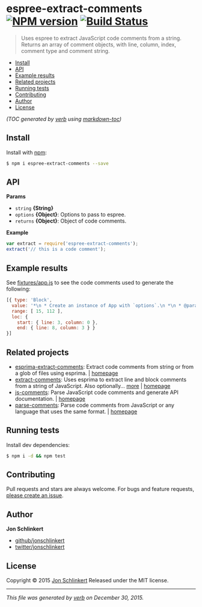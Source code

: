 # espree-extract-comments [![NPM version](https://img.shields.io/npm/v/espree-extract-comments.svg)](https://www.npmjs.com/package/espree-extract-comments) [![Build Status](https://img.shields.io/travis/jonschlinkert/espree-extract-comments.svg)](https://travis-ci.org/jonschlinkert/espree-extract-comments)

> Uses espree to extract JavaScript code comments from a string. Returns an array of comment objects, with line, column, index, comment type and comment string.

- [Install](#install)
- [API](#api)
- [Example results](#example-results)
- [Related projects](#related-projects)
- [Running tests](#running-tests)
- [Contributing](#contributing)
- [Author](#author)
- [License](#license)

_(TOC generated by [verb](https://github.com/verbose/verb) using [markdown-toc](https://github.com/jonschlinkert/markdown-toc))_

## Install

Install with [npm](https://www.npmjs.com/):

```sh
$ npm i espree-extract-comments --save
```

## API

**Params**

* `string` **{String}**
* `options` **{Object}**: Options to pass to espree.
* `returns` **{Object}**: Object of code comments.

**Example**

```js
var extract = require('espree-extract-comments');
extract('// this is a code comment');
```

## Example results

See [fixtures/app.js](./fixtures/app.js) to see the code comments used to generate the following:

```js
[{ type: 'Block',
  value: '*\n * Create an instance of App with `options`.\n *\n * @param {Object} options\n * @api public\n ',
  range: [ 15, 112 ],
  loc: { 
    start: { line: 3, column: 0 }, 
    end: { line: 8, column: 3 } } 
}]
```

## Related projects

* [esprima-extract-comments](https://www.npmjs.com/package/esprima-extract-comments): Extract code comments from string or from a glob of files using esprima. | [homepage](https://github.com/jonschlinkert/esprima-extract-comments)
* [extract-comments](https://www.npmjs.com/package/extract-comments): Uses esprima to extract line and block comments from a string of JavaScript. Also optionally… [more](https://www.npmjs.com/package/extract-comments) | [homepage](https://github.com/jonschlinkert/extract-comments)
* [js-comments](https://www.npmjs.com/package/js-comments): Parse JavaScript code comments and generate API documentation. | [homepage](https://github.com/jonschlinkert/js-comments)
* [parse-comments](https://www.npmjs.com/package/parse-comments): Parse code comments from JavaScript or any language that uses the same format. | [homepage](https://github.com/jonschlinkert/parse-comments)

## Running tests

Install dev dependencies:

```sh
$ npm i -d && npm test
```

## Contributing

Pull requests and stars are always welcome. For bugs and feature requests, [please create an issue](https://github.com/jonschlinkert/espree-extract-comments/issues/new).

## Author

**Jon Schlinkert**

* [github/jonschlinkert](https://github.com/jonschlinkert)
* [twitter/jonschlinkert](http://twitter.com/jonschlinkert)

## License

Copyright © 2015 [Jon Schlinkert](https://github.com/jonschlinkert)
Released under the MIT license.

***

_This file was generated by [verb](https://github.com/verbose/verb) on December 30, 2015._